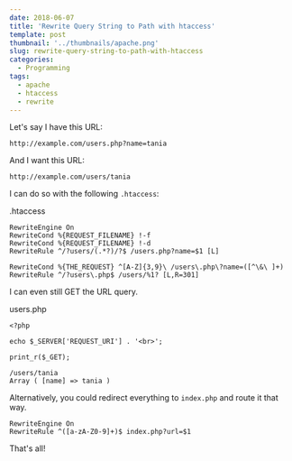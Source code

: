 ```yaml
---
date: 2018-06-07
title: 'Rewrite Query String to Path with htaccess'
template: post
thumbnail: '../thumbnails/apache.png'
slug: rewrite-query-string-to-path-with-htaccess
categories:
  - Programming
tags:
  - apache
  - htaccess
  - rewrite
---
```


Let's say I have this URL:

```
http://example.com/users.php?name=tania
```

And I want this URL:

```
http://example.com/users/tania
```

I can do so with the following `.htaccess`:

<div class="filename">.htaccess</div>

```apacheconf
RewriteEngine On
RewriteCond %{REQUEST_FILENAME} !-f
RewriteCond %{REQUEST_FILENAME} !-d
RewriteRule ^/?users/(.*?)/?$ /users.php?name=$1 [L]

RewriteCond %{THE_REQUEST} ^[A-Z]{3,9}\ /users\.php\?name=([^\&\ ]+)
RewriteRule ^/?users\.php$ /users/%1? [L,R=301]
```

I can even still GET the URL query.

<div class="filename">users.php</div>

```apacheconf
<?php

echo $_SERVER['REQUEST_URI'] . '<br>';

print_r($_GET);
```

```terminal
/users/tania
Array ( [name] => tania )
```

Alternatively, you could redirect everything to `index.php` and route it that way.

```apacheconf
RewriteEngine On
RewriteRule ^([a-zA-Z0-9]+)$ index.php?url=$1
```

That's all!

